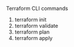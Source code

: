 Terraform CLI commands

 1. terraform init
 2. terraform validate
 3. terraform plan
 4. terraform apply
